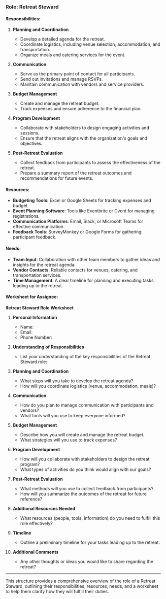 ### Role: Retreat Steward

#### Responsibilities:
1. **Planning and Coordination**
   - Develop a detailed agenda for the retreat.
   - Coordinate logistics, including venue selection, accommodation, and transportation.
   - Organize meals and catering services for the event.

2. **Communication**
   - Serve as the primary point of contact for all participants.
   - Send out invitations and manage RSVPs.
   - Maintain communication with vendors and service providers.

3. **Budget Management**
   - Create and manage the retreat budget.
   - Track expenses and ensure adherence to the financial plan.

4. **Program Development**
   - Collaborate with stakeholders to design engaging activities and sessions.
   - Ensure that the retreat aligns with the organization's goals and objectives.

5. **Post-Retreat Evaluation**
   - Collect feedback from participants to assess the effectiveness of the retreat.
   - Prepare a summary report of the retreat outcomes and recommendations for future events.

#### Resources:
- **Budgeting Tools**: Excel or Google Sheets for tracking expenses and budget.
- **Event Planning Software**: Tools like Eventbrite or Cvent for managing registrations.
- **Communication Platforms**: Email, Slack, or Microsoft Teams for effective communication.
- **Feedback Tools**: SurveyMonkey or Google Forms for gathering participant feedback.

#### Needs:
- **Team Input**: Collaboration with other team members to gather ideas and insights for the retreat agenda.
- **Vendor Contacts**: Reliable contacts for venues, catering, and transportation services.
- **Time Management**: A clear timeline for planning and executing tasks leading up to the retreat.

#### Worksheet for Assignee:
**Retreat Steward Role Worksheet**

1. **Personal Information**
   - Name:
   - Email:
   - Phone Number:

2. **Understanding of Responsibilities**
   - List your understanding of the key responsibilities of the Retreat Steward role:

3. **Planning and Coordination**
   - What steps will you take to develop the retreat agenda?
   - How will you coordinate logistics (venue, accommodation, meals)?

4. **Communication**
   - How do you plan to manage communication with participants and vendors?
   - What tools will you use to keep everyone informed?

5. **Budget Management**
   - Describe how you will create and manage the retreat budget.
   - What strategies will you use to track expenses?

6. **Program Development**
   - How will you collaborate with stakeholders to design the retreat program?
   - What types of activities do you think would align with our goals?

7. **Post-Retreat Evaluation**
   - What methods will you use to collect feedback from participants?
   - How will you summarize the outcomes of the retreat for future reference?

8. **Additional Resources Needed**
   - What resources (people, tools, information) do you need to fulfill this role effectively?

9. **Timeline**
   - Outline a preliminary timeline for your tasks leading up to the retreat.

10. **Additional Comments**
    - Any other thoughts or ideas you would like to share regarding the retreat?

---

This structure provides a comprehensive overview of the role of a Retreat Steward, outlining their responsibilities, resources, needs, and a worksheet to help them clarify how they will fulfill their duties.
